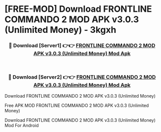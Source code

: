 # [FREE-MOD] Download FRONTLINE COMMANDO 2 MOD APK v3.0.3 (Unlimited Money) - 3kgxh


<div align="center">
<h3>🔴 Download [Server1] 👉👉 <a href="https://apk-comot.site?title=FRONTLINE_COMMANDO_2_MOD_APK_v3.0.3_(Unlimited_Money)">FRONTLINE COMMANDO 2 MOD APK v3.0.3 (Unlimited Money) Mod Apk</a></h3><br>

<h3>🔴 Download [Server2] 👉👉 <a href="https://apk-comot.site?title=FRONTLINE_COMMANDO_2_MOD_APK_v3.0.3_(Unlimited_Money)">FRONTLINE COMMANDO 2 MOD APK v3.0.3 (Unlimited Money) Mod Apk</a></h3>
</div>



Download FRONTLINE COMMANDO 2 MOD APK v3.0.3 (Unlimited Money) 

Free APK MOD FRONTLINE COMMANDO 2 MOD APK v3.0.3 (Unlimited Money) 

Download FRONTLINE COMMANDO 2 MOD APK v3.0.3 (Unlimited Money) Mod For Android
